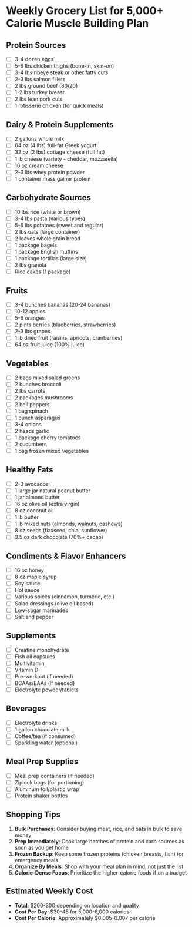 # Weekly Grocery List for 5,000+ Calorie Muscle Building Plan

## Protein Sources
- [ ] 3-4 dozen eggs
- [ ] 5-6 lbs chicken thighs (bone-in, skin-on)
- [ ] 3-4 lbs ribeye steak or other fatty cuts
- [ ] 2-3 lbs salmon fillets
- [ ] 2 lbs ground beef (80/20)
- [ ] 1-2 lbs turkey breast
- [ ] 2 lbs lean pork cuts
- [ ] 1 rotisserie chicken (for quick meals)

## Dairy & Protein Supplements
- [ ] 2 gallons whole milk
- [ ] 64 oz (4 lbs) full-fat Greek yogurt
- [ ] 32 oz (2 lbs) cottage cheese (full fat)
- [ ] 1 lb cheese (variety - cheddar, mozzarella)
- [ ] 16 oz cream cheese
- [ ] 2-3 lbs whey protein powder
- [ ] 1 container mass gainer protein

## Carbohydrate Sources
- [ ] 10 lbs rice (white or brown)
- [ ] 3-4 lbs pasta (various types)
- [ ] 5-6 lbs potatoes (sweet and regular)
- [ ] 2 lbs oats (large container)
- [ ] 2 loaves whole grain bread
- [ ] 1 package bagels
- [ ] 1 package English muffins
- [ ] 1 package tortillas (large size)
- [ ] 2 lbs granola
- [ ] Rice cakes (1 package)

## Fruits
- [ ] 3-4 bunches bananas (20-24 bananas)
- [ ] 10-12 apples
- [ ] 5-6 oranges
- [ ] 2 pints berries (blueberries, strawberries)
- [ ] 2-3 lbs grapes
- [ ] 1 lb dried fruit (raisins, apricots, cranberries)
- [ ] 64 oz fruit juice (100% juice)

## Vegetables
- [ ] 2 bags mixed salad greens
- [ ] 2 bunches broccoli
- [ ] 2 lbs carrots
- [ ] 2 packages mushrooms
- [ ] 2 bell peppers
- [ ] 1 bag spinach
- [ ] 1 bunch asparagus
- [ ] 3-4 onions
- [ ] 2 heads garlic
- [ ] 1 package cherry tomatoes
- [ ] 2 cucumbers
- [ ] 1 bag frozen mixed vegetables

## Healthy Fats
- [ ] 2-3 avocados
- [ ] 1 large jar natural peanut butter
- [ ] 1 jar almond butter
- [ ] 16 oz olive oil (extra virgin)
- [ ] 8 oz coconut oil
- [ ] 1 lb butter
- [ ] 1 lb mixed nuts (almonds, walnuts, cashews)
- [ ] 8 oz seeds (flaxseed, chia, sunflower)
- [ ] 3.5 oz dark chocolate (70%+ cacao)

## Condiments & Flavor Enhancers
- [ ] 16 oz honey
- [ ] 8 oz maple syrup
- [ ] Soy sauce
- [ ] Hot sauce
- [ ] Various spices (cinnamon, turmeric, etc.)
- [ ] Salad dressings (olive oil based)
- [ ] Low-sugar marinades
- [ ] Salt and pepper

## Supplements
- [ ] Creatine monohydrate
- [ ] Fish oil capsules
- [ ] Multivitamin
- [ ] Vitamin D
- [ ] Pre-workout (if needed)
- [ ] BCAAs/EAAs (if needed)
- [ ] Electrolyte powder/tablets

## Beverages
- [ ] Electrolyte drinks
- [ ] 1 gallon chocolate milk
- [ ] Coffee/tea (if consumed)
- [ ] Sparkling water (optional)

## Meal Prep Supplies
- [ ] Meal prep containers (if needed)
- [ ] Ziplock bags (for portioning)
- [ ] Aluminum foil/plastic wrap
- [ ] Protein shaker bottles

## Shopping Tips

1. **Bulk Purchases**: Consider buying meat, rice, and oats in bulk to save money
2. **Prep Immediately**: Cook large batches of protein and carb sources as soon as you get home
3. **Frozen Backup**: Keep some frozen proteins (chicken breasts, fish) for emergency meals
4. **Organize By Meals**: Shop with your meal plan in mind, not just the list
5. **Calorie-Dense Focus**: Prioritize the higher-calorie foods if on a budget

## Estimated Weekly Cost
- **Total**: $200-300 depending on location and quality
- **Cost Per Day**: $30-45 for 5,000-6,000 calories
- **Cost Per Calorie**: Approximately $0.005-0.007 per calorie 
